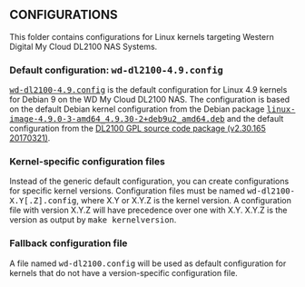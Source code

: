## CONFIGURATIONS

This folder contains configurations for Linux kernels targeting Western Digital
My Cloud DL2100 NAS Systems.


### Default configuration: <samp>wd-dl2100-4.9.config</samp>

<samp>[wd-dl2100-4.9.config](wd-dl2100-4.9.config)</samp> is the default configuration
for Linux 4.9 kernels for Debian 9 on the WD My Cloud DL2100 NAS. The configuration
is based on the default Debian kernel configuration from the Debian package
<samp>[linux-image-4.9.0-3-amd64\_4.9.30-2+deb9u2\_amd64.deb](http://ftp.debian.org/debian/pool/main/l/linux/linux-image-4.9.0-3-amd64_4.9.30-2+deb9u2_amd64.deb)</samp>
and the default configuration from the
[DL2100 GPL source code package (v2.30.165 20170321)](http://downloads.wdc.com/gpl/WDMyCloud_DL2100_GPL_v2.30.165_20170321.tar.gz).


### Kernel-specific configuration files

Instead of the generic default configuration, you can create configurations
for specific kernel versions. Configuration files must be named
<samp>wd-dl2100-X.Y[.Z].config</samp>, where X.Y or X.Y.Z is the kernel version.
A configuration file with version X.Y.Z will have precedence over one with X.Y.
X.Y.Z is the version as output by <samp>make kernelversion</samp>.


### Fallback configuration file

A file named <samp>wd-dl2100.config</samp> will be used as default configuration
for kernels that do not have a version-specific configuration file.
